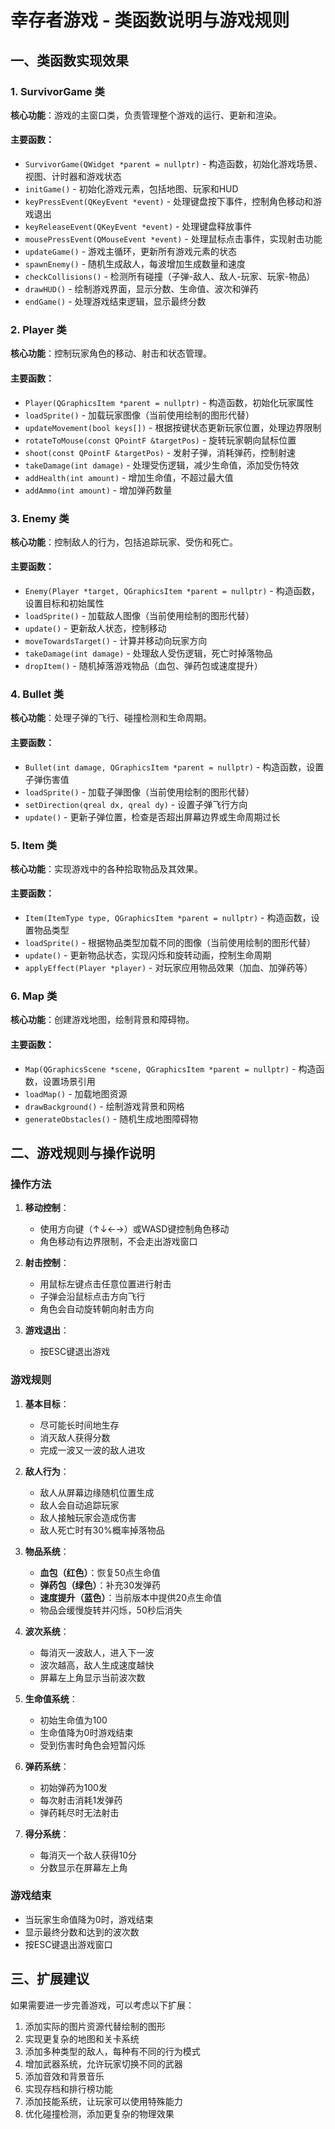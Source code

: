 # 幸存者游戏 - 类函数说明与游戏规则

## 一、类函数实现效果

### 1. SurvivorGame 类

**核心功能**：游戏的主窗口类，负责管理整个游戏的运行、更新和渲染。

#### 主要函数：
- `SurvivorGame(QWidget *parent = nullptr)` - 构造函数，初始化游戏场景、视图、计时器和游戏状态
- `initGame()` - 初始化游戏元素，包括地图、玩家和HUD
- `keyPressEvent(QKeyEvent *event)` - 处理键盘按下事件，控制角色移动和游戏退出
- `keyReleaseEvent(QKeyEvent *event)` - 处理键盘释放事件
- `mousePressEvent(QMouseEvent *event)` - 处理鼠标点击事件，实现射击功能
- `updateGame()` - 游戏主循环，更新所有游戏元素的状态
- `spawnEnemy()` - 随机生成敌人，每波增加生成数量和速度
- `checkCollisions()` - 检测所有碰撞（子弹-敌人、敌人-玩家、玩家-物品）
- `drawHUD()` - 绘制游戏界面，显示分数、生命值、波次和弹药
- `endGame()` - 处理游戏结束逻辑，显示最终分数

### 2. Player 类

**核心功能**：控制玩家角色的移动、射击和状态管理。

#### 主要函数：
- `Player(QGraphicsItem *parent = nullptr)` - 构造函数，初始化玩家属性
- `loadSprite()` - 加载玩家图像（当前使用绘制的图形代替）
- `updateMovement(bool keys[])` - 根据按键状态更新玩家位置，处理边界限制
- `rotateToMouse(const QPointF &targetPos)` - 旋转玩家朝向鼠标位置
- `shoot(const QPointF &targetPos)` - 发射子弹，消耗弹药，控制射速
- `takeDamage(int damage)` - 处理受伤逻辑，减少生命值，添加受伤特效
- `addHealth(int amount)` - 增加生命值，不超过最大值
- `addAmmo(int amount)` - 增加弹药数量

### 3. Enemy 类

**核心功能**：控制敌人的行为，包括追踪玩家、受伤和死亡。

#### 主要函数：
- `Enemy(Player *target, QGraphicsItem *parent = nullptr)` - 构造函数，设置目标和初始属性
- `loadSprite()` - 加载敌人图像（当前使用绘制的图形代替）
- `update()` - 更新敌人状态，控制移动
- `moveTowardsTarget()` - 计算并移动向玩家方向
- `takeDamage(int damage)` - 处理敌人受伤逻辑，死亡时掉落物品
- `dropItem()` - 随机掉落游戏物品（血包、弹药包或速度提升）

### 4. Bullet 类

**核心功能**：处理子弹的飞行、碰撞检测和生命周期。

#### 主要函数：
- `Bullet(int damage, QGraphicsItem *parent = nullptr)` - 构造函数，设置子弹伤害值
- `loadSprite()` - 加载子弹图像（当前使用绘制的图形代替）
- `setDirection(qreal dx, qreal dy)` - 设置子弹飞行方向
- `update()` - 更新子弹位置，检查是否超出屏幕边界或生命周期过长

### 5. Item 类

**核心功能**：实现游戏中的各种拾取物品及其效果。

#### 主要函数：
- `Item(ItemType type, QGraphicsItem *parent = nullptr)` - 构造函数，设置物品类型
- `loadSprite()` - 根据物品类型加载不同的图像（当前使用绘制的图形代替）
- `update()` - 更新物品状态，实现闪烁和旋转动画，控制生命周期
- `applyEffect(Player *player)` - 对玩家应用物品效果（加血、加弹药等）

### 6. Map 类

**核心功能**：创建游戏地图，绘制背景和障碍物。

#### 主要函数：
- `Map(QGraphicsScene *scene, QGraphicsItem *parent = nullptr)` - 构造函数，设置场景引用
- `loadMap()` - 加载地图资源
- `drawBackground()` - 绘制游戏背景和网格
- `generateObstacles()` - 随机生成地图障碍物

## 二、游戏规则与操作说明

### 操作方法

1. **移动控制**：
   - 使用方向键（↑↓←→）或WASD键控制角色移动
   - 角色移动有边界限制，不会走出游戏窗口

2. **射击控制**：
   - 用鼠标左键点击任意位置进行射击
   - 子弹会沿鼠标点击方向飞行
   - 角色会自动旋转朝向射击方向

3. **游戏退出**：
   - 按ESC键退出游戏

### 游戏规则

1. **基本目标**：
   - 尽可能长时间地生存
   - 消灭敌人获得分数
   - 完成一波又一波的敌人进攻

2. **敌人行为**：
   - 敌人从屏幕边缘随机位置生成
   - 敌人会自动追踪玩家
   - 敌人接触玩家会造成伤害
   - 敌人死亡时有30%概率掉落物品

3. **物品系统**：
   - **血包（红色）**：恢复50点生命值
   - **弹药包（绿色）**：补充30发弹药
   - **速度提升（蓝色）**：当前版本中提供20点生命值
   - 物品会缓慢旋转并闪烁，50秒后消失

4. **波次系统**：
   - 每消灭一波敌人，进入下一波
   - 波次越高，敌人生成速度越快
   - 屏幕左上角显示当前波次数

5. **生命值系统**：
   - 初始生命值为100
   - 生命值降为0时游戏结束
   - 受到伤害时角色会短暂闪烁

6. **弹药系统**：
   - 初始弹药为100发
   - 每次射击消耗1发弹药
   - 弹药耗尽时无法射击

7. **得分系统**：
   - 每消灭一个敌人获得10分
   - 分数显示在屏幕左上角

### 游戏结束

- 当玩家生命值降为0时，游戏结束
- 显示最终分数和达到的波次数
- 按ESC键退出游戏窗口

## 三、扩展建议

如果需要进一步完善游戏，可以考虑以下扩展：

1. 添加实际的图片资源代替绘制的图形
2. 实现更复杂的地图和关卡系统
3. 添加多种类型的敌人，每种有不同的行为模式
4. 增加武器系统，允许玩家切换不同的武器
5. 添加音效和背景音乐
6. 实现存档和排行榜功能
7. 添加技能系统，让玩家可以使用特殊能力
8. 优化碰撞检测，添加更复杂的物理效果